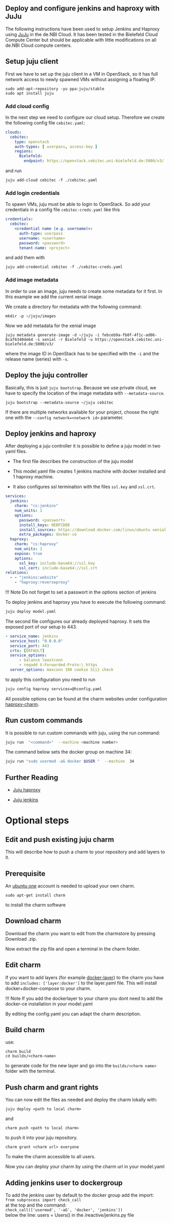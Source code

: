 ## Deploy and configure jenkins and haproxy with JuJu

The following instructions have been used to setup Jenkins and Haproxy using [JuJu](https://jujucharms.com) in the de.NBI Cloud.
It has been tested in the Bielefeld Cloud Compute Center but should be applicable with little modifications on all
de.NBI Cloud compute centers.

## Setup juju client 

First we have to set up the juju client in a VM in OpenStack, so it has full network access to
newly spawned VMs without assigning a floating IP.

```
sudo add-apt-repository -yu ppa:juju/stable
sudo apt install juju
```

### Add cloud config

In the next step we need to configure our cloud setup. Therefore we create the
following config file `cebitec.yaml`:

```yaml
clouds:
  cebitec:
    type: openstack
    auth-types: [ userpass, access-key ]
    regions:
      Bielefeld:
        endpoint: https://openstack.cebitec.uni-bielefeld.de:5000/v3/

```
and run

```
juju add-cloud cebitec -f ./cebitec.yaml

```

### Add login credentials

To spawn VMs, juju must be able to login to OpenStack.
So add your credentials in a config file `cebitec-creds.yaml` like this

```yaml
credentials:
  cebitec:
    <credential name (e.g. username)>:
      auth-type: userpass
      username: <username>
      password: <password>
      tenant-name: <project>

```

and add them with

```
juju add-credential cebitec -f ./cebitec-creds.yaml

```

### Add image metadata

In order to use an image, juju needs to create some metadata for it first.
In this example we add the current xenial image.

We create a directory for metadata with the following command:

```
mkdir -p ~/juju/images
```

Now we add metadata for the xenial image

```
juju metadata generate-image -d ~/juju -i febceb9a-fb0f-4f1c-ad06-8caf6340de64 -s xenial -r Bielefeld -u https://openstack.cebitec.uni-bielefeld.de:5000/v3/

```

where the image ID in OpenStack has to be specified with the `-i` and the release name (series) with `-s`.

## Deploy the juju controller

Basically, this is just `juju bootstrap`. Because we use private cloud, we have
to specify the location of the image metadata with `--metadata-source`.

```
juju bootstrap --metadata-source ~/juju cebitec

```

If there are multiple networks available for your project, choose the right one
with the `--config network=<network id>` parameter.

## Deploy jenkins and haproxy

After deploying a juju controller it is possible to define a juju model in two yaml files.

- The first file describes the construction of the juju model 

- This model.yaml file creates 1 jenkins machine with docker installed and 1 haproxy machine.

- It also configures ssl termination with the files `ssl.key` and `ssl.crt`. 

```yaml
services:
  jenkins:
    charm: "cs:jenkins"
    num_units: 1
    options:
      password: <passwort>
      install_keys: 0EBFCD88
      install_sources: https://download.docker.com/linux/ubuntu xenial stable
      extra_packages: docker-ce
  haproxy:
    charm: "cs:haproxy"
    num_units: 1
    expose: true
    options:
      ssl_key: include-base64://ssl.key
      ssl_cert: include-base64://ssl.crt
relations:
  - - "jenkins:website"
    - "haproxy:reverseproxy"
``` 

!!! Note
    Do not forget to set a passwort in the options section of jenkins
    
To deploy jenkins and haproxy you have to execute the following command:

```BASH
juju deploy model.yaml
```


The second file configures our already deployed haproxy. It sets the exposed port of our setup to 443.

```yaml
- service_name: jenkins
  service_host: "0.0.0.0"
  service_port: 443
  crts: [DEFAULT]
  service_options:
      - balance leastconn
      - reqadd X-Forwarded-Proto:\ https
  server_options: maxconn 100 cookie S{i} check
``` 
to apply this configuration you need to run 

```BASH
juju config haproxy services=@hconfig.yaml
```

All possible options can be found at the charm websites under configuration [haproxy-charm](https://jujucharms.com/haproxy/).

## Run custom commands

It is possible to run custom commands with juju, using the run command:

```BASH
juju run  "<command>"  --machine <machine number>
```

The command below sets the docker group on machine 34:

```BASH
juju run "sudo usermod -aG docker $USER "  --machine  34
```

## Further Reading

* [Juju haproxy](https://jujucharms.com/haproxy/)

* [Juju jenkins](https://jujucharms.com/jenkins/)
 
# Optional steps

## Edit and push existing juju charm
This will describe how to push a charm to your repository and add layers to it.


## Prerequisite
An [ubuntu one](https://login.ubuntu.com) account is needed to upload your own charm.
```
sudo apt-get install charm
``` 
to install the charm software

## Download charm

Download the charm you want to edit from the charmstore by pressing Download .zip.

Now extract the zip file and open a terminal in the charm folder.

## Edit charm
If you want to add layers (for example [docker-layer](https://jujucharms.com/new/u/lazypower/docker)) to the charm you have to add
```includes: ['layer:docker']```  to the layer.yaml file. This will install docker+docker-compose to your charm.

!!! Note
    If you add the dockerlayer to your charm you dont need to add the docker-ce installation in your model.yaml


By editing the config.yaml you can adapt the charm description.

## Build charm
use:
```
charm build
cd builds/<charm-name> 
```
to generate code for the new layer and go into the ```builds/<charm name>``` folder with the terminal.

## Push charm and grant rights

You can now edit the files as needed and deploy the charm lokally with:
```
juju deploy <path to local charm>
```
and
```
charm push <path to local charm> 
```
to push it into your juju repository.

```
charm grant <charm url> everyone 
```
To make the charm accessible to all users.

Now you can deploy your charm by using the charm url in your model.yaml

## Adding jenkins user to dockergroup


To add the jenkins user by default to the docker group add the import: <br/>
 `from subprocess import check_call `<br/>
at the top and the command: <br/>
 `check_call(['usermod', '-aG', 'docker', 'jenkins'])`<br/>
below the line: users = Users() in the <charm>/reactive/jenkins.py file

